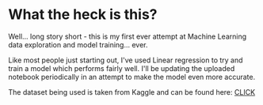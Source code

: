# What the heck is this?

Well... long story short - this is my first ever attempt at Machine Learning data exploration and model training... ever.

Like most people just starting out, I've used Linear regression to try and train a model which performs fairly well. I'll be updating the uploaded notebook periodically in an attempt to make the model even more accurate.


The dataset being used is taken from Kaggle and can be found here: [CLICK][1]

[1]:https://www.kaggle.com/harlfoxem/housesalesprediction
